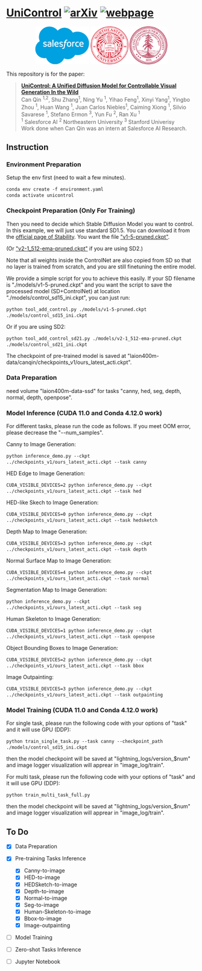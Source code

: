 # [UniControl](https://arxiv.org/abs/2305.11147) [![arXiv](https://img.shields.io/badge/📃-arXiv-ff69b4)](https://arxiv.org/pdf/2305.11147.pdf) [![webpage](https://img.shields.io/badge/🖥-Website-9cf)](https://canqin001.github.io/UniControl-Page/)
<div align="center">
    <a><img src="figs/salesforce.png"  height="100px" ></a>
    <a><img src="figs/northeastern.png"  height="100px" ></a>
    <a><img src="figs/stanford.png"  height="100px" ></a>
</div>

This repository is for the paper:
> **[UniControl: A Unified Diffusion Model for Controllable Visual Generation In the Wild](https://arxiv.org/abs/2305.11147)** \
> Can Qin <sup>1,2</sup>, Shu Zhang<sup>1</sup>, Ning Yu <sup>1</sup>, Yihao Feng<sup>1</sup>, Xinyi Yang<sup>1</sup>, Yingbo Zhou <sup>1</sup>, Huan Wang <sup>1</sup>, Juan Carlos Niebles<sup>1</sup>, Caiming Xiong <sup>1</sup>, Silvio Savarese <sup>1</sup>, Stefano Ermon <sup>3</sup>, Yun Fu <sup>2</sup>,  Ran Xu <sup>1</sup> \
> <sup>1</sup> Salesforce AI <sup>2</sup> Northeastern University  <sup>3</sup> Stanford Univerisy \
> Work done when Can Qin was an intern at Salesforce AI Research.


## Instruction
### Environment Preparation
Setup the env first (need to wait a few minutes).
```
conda env create -f environment.yaml
conda activate unicontrol
```
### Checkpoint Preparation (Only For Training)
Then you need to decide which Stable Diffusion Model you want to control. In this example, we will just use standard SD1.5. You can download it from the [official page of Stability](https://huggingface.co/runwayml/stable-diffusion-v1-5/tree/main). You want the file ["v1-5-pruned.ckpt"](https://huggingface.co/runwayml/stable-diffusion-v1-5/tree/main).

(Or ["v2-1_512-ema-pruned.ckpt"](https://huggingface.co/stabilityai/stable-diffusion-2-1-base/tree/main) if you are using SD2.)

Note that all weights inside the ControlNet are also copied from SD so that no layer is trained from scratch, and you are still finetuning the entire model.

We provide a simple script for you to achieve this easily. If your SD filename is "./models/v1-5-pruned.ckpt" and you want the script to save the processed model (SD+ControlNet) at location "./models/control_sd15_ini.ckpt", you can just run:

    python tool_add_control.py ./models/v1-5-pruned.ckpt ./models/control_sd15_ini.ckpt

Or if you are using SD2:

    python tool_add_control_sd21.py ./models/v2-1_512-ema-pruned.ckpt ./models/control_sd21_ini.ckpt
 
The checkpoint of pre-trained model is saved at "laion400m-data/canqin/checkpoints_v1/ours_latest_acti.ckpt".
    
### Data Preparation 
need volume "laion400m-data-ssd" for tasks "canny, hed, seg, depth, normal, depth, openpose".

### Model Inference (CUDA 11.0 and Conda 4.12.0 work)
For different tasks, please run the code as follows. If you meet OOM error, please decrease the "--num_samples".

Canny to Image Generation:
```
python inference_demo.py --ckpt ../checkpoints_v1/ours_latest_acti.ckpt --task canny 

```

HED Edge to Image Generation:
```
CUDA_VISIBLE_DEVICES=2 python inference_demo.py --ckpt ../checkpoints_v1/ours_latest_acti.ckpt --task hed 
```

HED-like Skech to Image Generation:
```
CUDA_VISIBLE_DEVICES=0 python inference_demo.py --ckpt ../checkpoints_v1/ours_latest_acti.ckpt --task hedsketch
```


Depth Map to Image Generation:
```
CUDA_VISIBLE_DEVICES=3 python inference_demo.py --ckpt ../checkpoints_v1/ours_latest_acti.ckpt --task depth 
```

Normal Surface Map to Image Generation:
```
CUDA_VISIBLE_DEVICES=4 python inference_demo.py --ckpt ../checkpoints_v1/ours_latest_acti.ckpt --task normal
```

Segmentation Map to Image Generation:
```
python inference_demo.py --ckpt ../checkpoints_v1/ours_latest_acti.ckpt --task seg
```

Human Skeleton to Image Generation:
```
CUDA_VISIBLE_DEVICES=1 python inference_demo.py --ckpt ../checkpoints_v1/ours_latest_acti.ckpt --task openpose
```

Object Bounding Boxes to Image Generation:
```
CUDA_VISIBLE_DEVICES=2 python inference_demo.py --ckpt ../checkpoints_v1/ours_latest_acti.ckpt --task bbox
```

Image Outpainting:
```
CUDA_VISIBLE_DEVICES=3 python inference_demo.py --ckpt ../checkpoints_v1/ours_latest_acti.ckpt --task outpainting
```


### Model Training (CUDA 11.0 and Conda 4.12.0 work)
For single task, please run the following code with your options of "task" and it will use GPU (DDP):
```
python train_single_task.py --task canny --checkpoint_path ./models/control_sd15_ini.ckpt
```
then the model checkpoint will be saved at "lightning_logs/version_$num" and image logger visualization will apprear in "image_log/train".

For multi task, please run the following code with your options of "task" and it will use GPU (DDP):
```
python train_multi_task_full.py
```
then the model checkpoint will be saved at "lightning_logs/version_$num" and image logger visualization will apprear in "image_log/train".

## To Do
- [x] Data Preparation
- [x] Pre-training Tasks Inference
    - [x] Canny-to-image
    - [x] HED-to-image
    - [x] HEDSketch-to-image
    - [x] Depth-to-image
    - [x] Normal-to-image
    - [x] Seg-to-image
    - [x] Human-Skeleton-to-image
    - [x] Bbox-to-image
    - [x] Image-outpainting
- [ ] Model Training
- [ ] Zero-shot Tasks Inference
- [ ] Jupyter Notebook



    